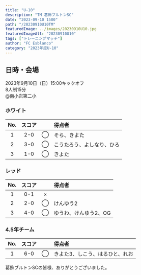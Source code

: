 ```yaml
---
title: "U-10"
description: "TM 葛飾ブルトンSC"
date: "2023-09-10 1500"
path: "/20230910U10TM"
featuredImage: ../images/20230910U10.jpg
featuredImageAlt: "20230910U10"
tags: ["トレーニングマッチ"]
author: "FC Esblanco"
category: "2023年度U-10"
---
```


## 日時・会場

2023年9月10日（日）15:00キックオフ<br>
8人制15分<br>
@南小岩第二小

### ホワイト

| No.| スコア |   | 得点者  |
|:--:|:------:|:-:|:--------|
| 1  | 2-0 | ◯ |そら、きよた|
| 2  | 3-0 | ◯ |こうたろう、よしなり、ひろ|
| 3  | 1-0 | ◯ |きよた|

### レッド

| No.| スコア |   | 得点者  |
|:--:|:------:|:-:|:--------|
| 1  | 0-1 | × ||
| 2  | 2-0 | ◯ |けんゆう2|
| 3  | 4-0 | ◯ |ゆうわ、けんゆう2、OG|

### 4.5年チーム

| No.| スコア |   | 得点者  |
|:--:|:------:|:-:|:--------|
| 1  | 6-0| ◯ |きよた3、しこう、はるひと、れお|


葛飾ブルトンSCの皆様、ありがとうございました。
